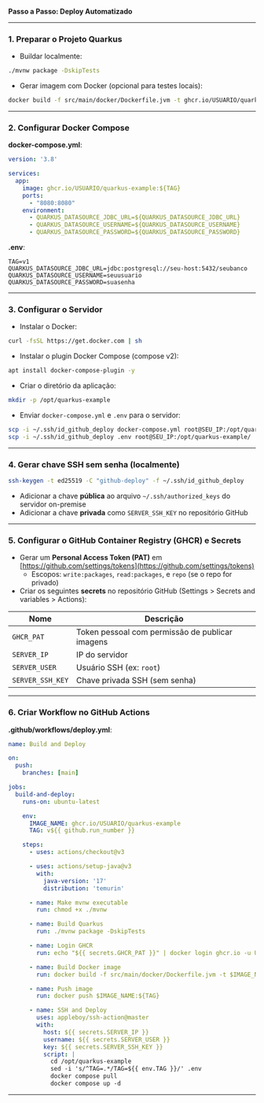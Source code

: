 **Passo a Passo: Deploy Automatizado**

---

### 1. Preparar o Projeto Quarkus

- Buildar localmente:

```bash
./mvnw package -DskipTests
```

- Gerar imagem com Docker (opcional para testes locais):

```bash
docker build -f src/main/docker/Dockerfile.jvm -t ghcr.io/USUARIO/quarkus-example:v1 .
```

---

### 2. Configurar Docker Compose

**docker-compose.yml**:

```yaml
version: '3.8'

services:
  app:
    image: ghcr.io/USUARIO/quarkus-example:${TAG}
    ports:
      - "8080:8080"
    environment:
      - QUARKUS_DATASOURCE_JDBC_URL=${QUARKUS_DATASOURCE_JDBC_URL}
      - QUARKUS_DATASOURCE_USERNAME=${QUARKUS_DATASOURCE_USERNAME}
      - QUARKUS_DATASOURCE_PASSWORD=${QUARKUS_DATASOURCE_PASSWORD}
```

**.env**:

```env
TAG=v1
QUARKUS_DATASOURCE_JDBC_URL=jdbc:postgresql://seu-host:5432/seubanco
QUARKUS_DATASOURCE_USERNAME=seuusuario
QUARKUS_DATASOURCE_PASSWORD=suasenha
```

---

### 3. Configurar o Servidor

- Instalar o Docker:

```bash
curl -fsSL https://get.docker.com | sh
```

- Instalar o plugin Docker Compose (compose v2):

```bash
apt install docker-compose-plugin -y
```

- Criar o diretório da aplicação:

```bash
mkdir -p /opt/quarkus-example
```

- Enviar `docker-compose.yml` e `.env` para o servidor:

```bash
scp -i ~/.ssh/id_github_deploy docker-compose.yml root@SEU_IP:/opt/quarkus-example/
scp -i ~/.ssh/id_github_deploy .env root@SEU_IP:/opt/quarkus-example/
```

---

### 4. Gerar chave SSH sem senha (localmente)

```bash
ssh-keygen -t ed25519 -C "github-deploy" -f ~/.ssh/id_github_deploy
```

- Adicionar a chave **pública** ao arquivo `~/.ssh/authorized_keys` do servidor on-premise
- Adicionar a chave **privada** como `SERVER_SSH_KEY` no repositório GitHub

---

### 5. Configurar o GitHub Container Registry (GHCR) e Secrets

- Gerar um **Personal Access Token (PAT)** em [https://github.com/settings/tokens](https://github.com/settings/tokens)
  - Escopos: `write:packages`, `read:packages`, e `repo` (se o repo for privado)
- Criar os seguintes **secrets** no repositório GitHub (Settings > Secrets and variables > Actions):

| Nome              | Descrição                                       |
|-------------------|---------------------------------------------------|
| `GHCR_PAT`        | Token pessoal com permissão de publicar imagens   |
| `SERVER_IP`       | IP do servidor                      |
| `SERVER_USER`     | Usuário SSH (ex: `root`)                          |
| `SERVER_SSH_KEY`  | Chave privada SSH (sem senha)                     |

---

### 6. Criar Workflow no GitHub Actions

**.github/workflows/deploy.yml**:

```yaml
name: Build and Deploy

on:
  push:
    branches: [main]

jobs:
  build-and-deploy:
    runs-on: ubuntu-latest

    env:
      IMAGE_NAME: ghcr.io/USUARIO/quarkus-example
      TAG: v${{ github.run_number }}

    steps:
      - uses: actions/checkout@v3

      - uses: actions/setup-java@v3
        with:
          java-version: '17'
          distribution: 'temurin'

      - name: Make mvnw executable
        run: chmod +x ./mvnw

      - name: Build Quarkus
        run: ./mvnw package -DskipTests

      - name: Login GHCR
        run: echo "${{ secrets.GHCR_PAT }}" | docker login ghcr.io -u USUARIO --password-stdin

      - name: Build Docker image
        run: docker build -f src/main/docker/Dockerfile.jvm -t $IMAGE_NAME:${TAG} .

      - name: Push image
        run: docker push $IMAGE_NAME:${TAG}

      - name: SSH and Deploy
        uses: appleboy/ssh-action@master
        with:
          host: ${{ secrets.SERVER_IP }}
          username: ${{ secrets.SERVER_USER }}
          key: ${{ secrets.SERVER_SSH_KEY }}
          script: |
            cd /opt/quarkus-example
            sed -i 's/^TAG=.*/TAG=${{ env.TAG }}/' .env
            docker compose pull
            docker compose up -d
```

---


